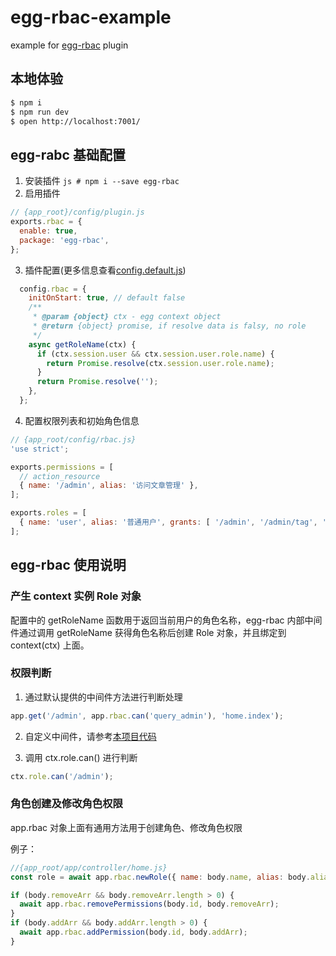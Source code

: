 # egg-rbac-example

example for [egg-rbac][egg-rbac] plugin

## 本地体验

```bash
$ npm i
$ npm run dev
$ open http://localhost:7001/
```

## egg-rabc 基础配置

1. 安装插件 ```js # npm i --save egg-rbac ```
2. 启用插件
```js
// {app_root}/config/plugin.js
exports.rbac = {
  enable: true,
  package: 'egg-rbac',
};
```
3. 插件配置(更多信息查看[config.default.js][egg-rbac-config])
```js
  config.rbac = {
    initOnStart: true, // default false
    /**
     * @param {object} ctx - egg context object
     * @return {object} promise, if resolve data is falsy, no role
     */
    async getRoleName(ctx) {
      if (ctx.session.user && ctx.session.user.role.name) {
        return Promise.resolve(ctx.session.user.role.name);
      }
      return Promise.resolve('');
    },
  };
```
4. 配置权限列表和初始角色信息
```js
// {app_root/config/rbac.js}
'use strict';

exports.permissions = [
  // action_resource
  { name: '/admin', alias: '访问文章管理' },
];

exports.roles = [
  { name: 'user', alias: '普通用户', grants: [ '/admin', '/admin/tag', '/admin/collect' ] },
];
```

## egg-rbac 使用说明

### 产生 context 实例 Role 对象

配置中的 getRoleName 函数用于返回当前用户的角色名称，egg-rbac 内部中间件通过调用 getRoleName 获得角色名称后创建 Role 对象，并且绑定到 context(ctx) 上面。

### 权限判断

1. 通过默认提供的中间件方法进行判断处理
```js
app.get('/admin', app.rbac.can('query_admin'), 'home.index');
```
2. 自定义中间件，请参考[本项目代码](./app/router.js#L8)

3. 调用 ctx.role.can() 进行判断
```js
ctx.role.can('/admin');
```

### 角色创建及修改角色权限

app.rbac 对象上面有通用方法用于创建角色、修改角色权限

例子：
```js
//{app_root/app/controller/home.js}
const role = await app.rbac.newRole({ name: body.name, alias: body.alias, grants: [] });
```
```js
if (body.removeArr && body.removeArr.length > 0) {
  await app.rbac.removePermissions(body.id, body.removeArr);
}
if (body.addArr && body.addArr.length > 0) {
  await app.rbac.addPermission(body.id, body.addArr);
}
```

[egg-rbac]: https://github.com/lidianhao123/egg-rbac
[egg-rbac-config]: https://github.com/lidianhao123/egg-rbac/blob/master/config/config.default.js#L8
